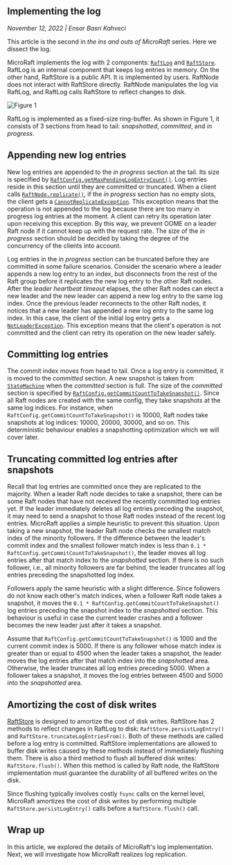 ## Implementing the log

_November 12, 2022 | Ensar Basri Kahveci_

This article is the second in _the ins and outs of MicroRaft_ series. Here we
dissect the log.

MicroRaft implements the log with 2 components: [`RaftLog`](https://github.com/MicroRaft/MicroRaft/blob/v0.3/microraft/src/main/java/io/microraft/impl/log/RaftLog.java) and [`RaftStore`](https://github.com/MicroRaft/MicroRaft/blob/v0.3/microraft/src/main/java/io/microraft/persistence/RaftStore.java).
RaftLog is an internal component that keeps log entries in memory. On the other
hand, RaftStore is a public API. It is implemented by users. RaftNode does not
interact with RaftStore directly. RaftNode manipulates the log via RaftLog, and
RaftLog calls RaftStore to reflect changes to disk.

![Figure 1](https://microraft.io/img/blog3-fig1.png)

RaftLog is implemented as a fixed-size ring-buffer. As shown in Figure 1, it
consists of 3 sections from head to tail: _snapshotted_, _committed_, and _in
progress_.

## Appending new log entries

New log entries are appended to the _in progress_ section at the tail.  Its size
is specified by [`RaftConfig.getMaxPendingLogEntryCount()`](https://github.com/MicroRaft/MicroRaft/blob/v0.3/microraft/src/main/java/io/microraft/RaftConfig.java#L213). Log entries reside in
this section until they are committed or truncated. When a client calls
[`RaftNode.replicate()`](https://github.com/MicroRaft/MicroRaft/blob/v0.3/microraft/src/main/java/io/microraft/RaftNode.java#L258), if the _in progress_ section has no empty slots, the
client gets a [`CannotReplicateException`](https://github.com/MicroRaft/MicroRaft/blob/v0.3/microraft/src/main/java/io/microraft/exception/CannotReplicateException.java). This exception means that the
operation is not appended to the log because there are too many in progress log
entries at the moment. A client can retry its operation later upon receiving
this exception. By this way, we prevent OOME on a leader Raft node if it cannot
keep up with the request rate. The size of the _in progress_ section should be
decided by taking the degree of the concurrency of the clients into account.

Log entries in the _in progress_ section can be truncated before they are
committed in some failure scenarios. Consider the scenario where a leader
appends a new log entry to an index, but disconnects from the rest of the Raft
group before it replicates the new log entry to the other Raft nodes. After the
_leader heartbeat timeout_ elapses, the other Raft nodes can elect a new leader
and the new leader can append a new log entry to the same log index. Once the
previous leader reconnects to the other Raft nodes, it notices that a new
leader has appended a new log entry to the same log index. In this case, the
client of the initial log entry gets a [`NotLeaderException`](https://github.com/MicroRaft/MicroRaft/blob/v0.3/microraft/src/main/java/io/microraft/exception/NotLeaderException.java). This exception
means that the client's operation is not committed and  the client can retry its
operation on the new leader safely.

## Committing log entries

The commit index moves from head to tail. Once a log entry is committed, it is
moved to the _committed_ section. A new snapshot is taken from [`StateMachine`](https://github.com/MicroRaft/MicroRaft/blob/v0.3/microraft/src/main/java/io/microraft/statemachine/StateMachine.java)
when the _committed_ section is full. The size of the _committed_ section is
specified by [`RaftConfig.getCommitCountToTakeSnapshot()`](https://github.com/MicroRaft/MicroRaft/blob/v0.3/microraft/src/main/java/io/microraft/RaftConfig.java#L231). Since all Raft nodes
are created with the same config, they take snapshots at the same log indices.
For instance, when `RaftConfig.getCommitCountToTakeSnapshot()` is 10000, Raft
nodes take snapshots at log indices: 10000, 20000, 30000, and so on. This
deterministic behaviour enables a snapshotting optimization which we will cover
later.

## Truncating committed log entries after snapshots

Recall that log entries are committed once they are replicated to the majority.
When a leader Raft node decides to take a snapshot, there can be some Raft nodes
that have not received the recently committed log entries yet. If the leader
immediately deletes all log entries preceding the snapshot, it may need to send
a snapshot to those Raft nodes instead of the recent log entries. MicroRaft
applies a simple heuristic to prevent this situation. Upon taking a new
snapshot, the leader Raft node checks the smallest match index of the minority
followers. If the difference between the leader's commit index and the smallest
follower match index is less than `0.1 *
RaftConfig.getCommitCountToTakeSnapshot()`, the leader moves all log entries
after that match index to the _snapshotted_ section. If there is no such
follower, i.e., all minority followers are far behind, the leader truncates all
log entries preceding the snapshotted log index.

Followers apply the same heuristic with a slight difference. Since followers do
not know each other's match indices, when a follower Raft node takes a snapshot,
it moves the `0.1 * RaftConfig.getCommitCountToTakeSnapshot()` log entries
preceding the snapshot index to the _snapshotted_ section. This behaviour is
useful in case the current leader crashes and a follower becomes the new leader
just after it takes a snapshot.

Assume that `RaftConfig.getCommitCountToTakeSnapshot()` is 1000 and the current
commit index is 5000. If there is any follower whose match index is greater than
or equal to 4500 when the leader takes a snapshot, the leader moves the log
entries after that match index into the _snapshotted_ area. Otherwise, the
leader truncates all log entries preceding 5000. When a follower takes a
snapshot, it moves the log entries between 4500 and 5000 into the _snapshotted_
area.

## Amortizing the cost of disk writes

[RaftStore](https://github.com/MicroRaft/MicroRaft/blob/v0.3/microraft/src/main/java/io/microraft/persistence/RaftStore.java) is designed to amortize the cost of disk writes. RaftStore has 2
methods to reflect changes in RaftLog to disk: `RaftStore.persistLogEntry()` and
`RaftStore.truncateLogEntriesFrom()`. Both of these methods are called before a log entry
is committed. RaftStore implementations are allowed to buffer disk writes caused
by these methods instead of immediately flushing them. There is also a third
method to flush all buffered disk writes: `RaftStore.flush()`. When this method
is called by Raft node, the RaftStore implementation must guarantee the
durability of all buffered writes on the disk.

Since flushing typically involves costly `fsync` calls on the kernel level,
MicroRaft amortizes the cost of disk writes by performing multiple
`RaftStore.persistLogEntry()` calls before a `RaftStore.flush()` call.

## Wrap up

In this article, we explored the details of MicroRaft's log implementation.
Next, we will investigate how MicroRaft realizes log replication.

